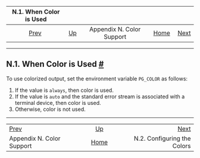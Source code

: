 <!--?xml version="1.0" encoding="UTF-8" standalone="no"?-->

|             N.1. When Color is Used             |                                              |                           |                                                       |                                                         |
| :---------------------------------------------: | :------------------------------------------- | :-----------------------: | ----------------------------------------------------: | ------------------------------------------------------: |
| [Prev](color.html "Appendix N. Color Support")  | [Up](color.html "Appendix N. Color Support") | Appendix N. Color Support | [Home](index.html "PostgreSQL 17devel Documentation") |  [Next](color-which.html "N.2. Configuring the Colors") |

***

## N.1. When Color is Used [#](#COLOR-WHEN)

To use colorized output, set the environment variable `PG_COLOR` as follows:

1.  If the value is `always`, then color is used.
2.  If the value is `auto` and the standard error stream is associated with a terminal device, then color is used.
3.  Otherwise, color is not used.

***

|                                                 |                                                       |                                                         |
| :---------------------------------------------- | :---------------------------------------------------: | ------------------------------------------------------: |
| [Prev](color.html "Appendix N. Color Support")  |      [Up](color.html "Appendix N. Color Support")     |  [Next](color-which.html "N.2. Configuring the Colors") |
| Appendix N. Color Support                       | [Home](index.html "PostgreSQL 17devel Documentation") |                             N.2. Configuring the Colors |
